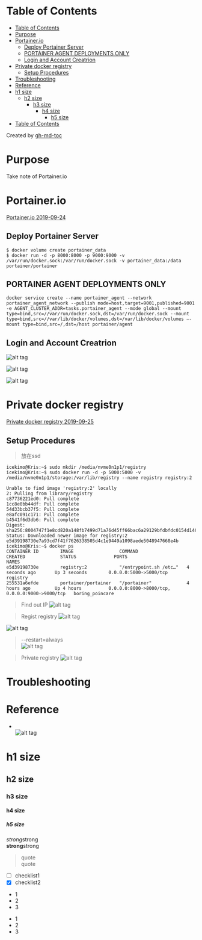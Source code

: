 Table of Contents
=================

   * [Table of Contents](#table-of-contents)
   * [Purpose](#purpose)
   * [Portainer.io](#portainerio)
      * [Deploy Portainer Server](#deploy-portainer-server)
      * [PORTAINER AGENT DEPLOYMENTS ONLY](#portainer-agent-deployments-only)
      * [Login and Account Creatrion](#login-and-account-creatrion)
   * [Private docker registry](#private-docker-registry)
      * [Setup Procedures](#setup-procedures)
   * [Troubleshooting](#troubleshooting)
   * [Reference](#reference)
   * [h1 size](#h1-size)
      * [h2 size](#h2-size)
         * [h3 size](#h3-size)
            * [h4 size](#h4-size)
               * [h5 size](#h5-size)
   * [Table of Contents](#table-of-contents-1)

Created by [gh-md-toc](https://github.com/ekalinin/github-markdown-toc)

# Purpose
Take note of Portainer.io  

# Portainer.io   
[Portainer.io  2019-09-24](https://ithelp.ithome.com.tw/articles/10214585)  

## Deploy Portainer Server  
```
$ docker volume create portainer_data
$ docker run -d -p 8000:8000 -p 9000:9000 -v /var/run/docker.sock:/var/run/docker.sock -v portainer_data:/data portainer/portainer
```

## PORTAINER AGENT DEPLOYMENTS ONLY  
```
docker service create --name portainer_agent --network portainer_agent_network --publish mode=host,target=9001,published=9001 -e AGENT_CLUSTER_ADDR=tasks.portainer_agent --mode global --mount type=bind,src=//var/run/docker.sock,dst=/var/run/docker.sock --mount type=bind,src=//var/lib/docker/volumes,dst=/var/lib/docker/volumes –-mount type=bind,src=/,dst=/host portainer/agent
```

## Login and Account Creatrion   
![alt tag](https://d1dwq032kyr03c.cloudfront.net/upload/images/20190920/20094403Ja1FgmCc71.png)  

![alt tag](https://d1dwq032kyr03c.cloudfront.net/upload/images/20190920/20094403Ia08RIMAo4.png)  

![alt tag](https://d1dwq032kyr03c.cloudfront.net/upload/images/20190920/20094403rmboOoIUVb.png)  

# Private docker registry  
[Private docker registry 2019-09-25](https://ithelp.ithome.com.tw/articles/10217364)  

## Setup Procedures  
> 放在ssd  

```
icekimo@Kris:~$ sudo mkdir /media/nvme0n1p1/registry
icekimo@Kris:~$ sudo docker run -d -p 5000:5000 -v /media/nvme0n1p1/storage:/var/lib/registry --name registry registry:2

Unable to find image 'registry:2' locally
2: Pulling from library/registry
c87736221ed0: Pull complete
1cc8e0bb44df: Pull complete
54d33bcb37f5: Pull complete
e8afc091c171: Pull complete
b4541f6d3db6: Pull complete
Digest: sha256:8004747f1e8cd820a148fb7499d71a76d45ff66bac6a29129bfdbfdc0154d146
Status: Downloaded newer image for registry:2
e5d39198730e7a93cd7f41f7626338505d4c1e9449a1098aede5048947668e4b
icekimo@Kris:~$ docker ps
CONTAINER ID        IMAGE                 COMMAND                  CREATED             STATUS              PORTS                                            NAMES
e5d39198730e        registry:2            "/entrypoint.sh /etc…"   4 seconds ago       Up 3 seconds        0.0.0.0:5000->5000/tcp                           registry
255531a6efde        portainer/portainer   "/portainer"             4 hours ago         Up 4 hours          0.0.0.0:8000->8000/tcp, 0.0.0.0:9000->9000/tcp   boring_poincare
```
> Find out IP
![alt tag](https://d1dwq032kyr03c.cloudfront.net/upload/images/20190920/20094403TwaAcGSN2m.png)  

> Regist registry
![alt tag](https://d1dwq032kyr03c.cloudfront.net/upload/images/20190920/20094403MtJpiqKxXI.png)  

![alt tag](https://d1dwq032kyr03c.cloudfront.net/upload/images/20190920/20094403ip9R01WUfb.png)  

> --restart=always  
![alt tag](https://d1dwq032kyr03c.cloudfront.net/upload/images/20190920/20094403hMDLRoaHya.png)  

> Private registry
![alt tag](https://d1dwq032kyr03c.cloudfront.net/upload/images/20190920/20094403jrRNAL1vjw.png)  


# Troubleshooting


# Reference


* []()  
![alt tag]()  

# h1 size

## h2 size

### h3 size

#### h4 size

##### h5 size

*strong*strong  
**strong**strong  

> quote  
> quote

- [ ] checklist1
- [x] checklist2

* 1
* 2
* 3

- 1
- 2
- 3


